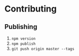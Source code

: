 # Contributing

## Publishing

1.  `npm version`
1.  `npm publish`
1.  `git push origin master --tags`
